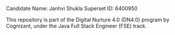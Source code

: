 Candidate Name: Janhvi Shukla
Superset ID: 6400950

This repository is part of the Digital Nurture 4.0 (DN4.0) program by Cognizant, under the Java Full Stack Engineer (FSE) track.

